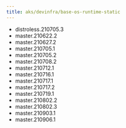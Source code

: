 ```yaml
---
title: aks/devinfra/base-os-runtime-static
---
```

- distroless.210705.3
- master.210622.2
- master.210627.2
- master.210705.1
- master.210705.2
- master.210708.2
- master.210712.1
- master.210716.1
- master.210717.1
- master.210717.2
- master.210719.1
- master.210802.2
- master.210802.3
- master.210903.1
- master.210906.1
